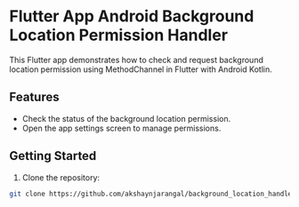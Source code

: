 # Flutter App Android Background Location Permission Handler

This Flutter app demonstrates how to check and request background location permission using MethodChannel in Flutter with Android Kotlin.

## Features

- Check the status of the background location permission.
- Open the app settings screen to manage permissions.

## Getting Started

1. Clone the repository:

```bash
git clone https://github.com/akshaynjarangal/background_location_handler.git
